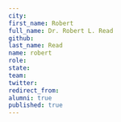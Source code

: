 ```yaml
---
city: 
first_name: Robert
full_name: Dr. Robert L. Read
github: 
last_name: Read
name: robert
role: 
state: 
team: 
twitter: 
redirect_from: 
alumni: true
published: true
---
```


